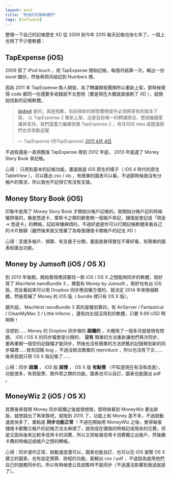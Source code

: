 ```yaml
---
layout: post
title: "用過的記帳軟體們"
tags: [software]
---
```


整理一下自己的記帳歷史 XD 從 2009 到今年 2015 每天記帳也快七年了，一路上也用了不少套軟體：

## TapExpense (iOS)

2009 買了 iPod touch ，用 TapExpense 開始記帳，每個月結算一次，輸出一份 excel 備份，然後再把月結記到 Numbers 裡。

因為 2011 年 TapExpense 換人開發，為了轉讓開發團隊所以重新上架，那時候覺得 code 都同一份還要多收錢就不太想用（要是現在大概就直接刷了 XD ），就開始找新的記帳軟體。

<blockquote class="twitter-tweet" data-conversation="none" lang="zh-tw"><p lang="zh" dir="ltr"><a href="https://twitter.com/dm4">@dm4</a> 是的，真是抱歉，目前換新的開發團隊接手必須將原有的版本下架， 以 TapExpense 2 重新上架，這是目前唯一的轉讓辦法，懇請繼續愛護與支持，我們當盡力繼續發展 TapExpense 2 ，有任何的 idea 或建議我們也非常歡迎喔</p>&mdash; TapExpense (@TapExpense) <a href="https://twitter.com/TapExpense/status/55038758315233280">2011 4月 4日</a></blockquote> <script async src="//platform.twitter.com/widgets.js" charset="utf-8"></script>

不過我還是一直用舊版 TapExpense 用到 2012 年底， 2013 年底選了 Money Story Book 來記帳。

心得： 只用到基本的記帳功能，畫面就是 iOS 原生的樣子（ iOS 4 時代的原生 TableView ），可以匯出 csv / xls ，有簡單的圖表可以看，不過那時候我沒有分帳戶的需求，所以我也不記得它有沒有支援。

## Money Story Book (iOS)

印象中是用了 Money Story Book 才開始分帳戶記帳的，剛開始分帳戶記的時候蠻誇張的，像是悠遊卡、摩斯卡之類的都會開一個帳戶來記，儲值就會記成「現金 -> 悠遊卡」的轉帳，記起來蠻麻煩的，不過好處是你可以打開記帳軟體來看自己的卡片餘額（雖然後來我又捨棄了為每張儲值卡開帳戶的記法 XD ）

心得：支援多帳戶、預算、有支援子分類，畫面我覺得實在不算好看，有簡單的圖表和匯出功能。

## Money by Jumsoft (iOS / OS X)

到 2013 年後期，開始覺得應該要找一款 iOS / OS X 之間能夠同步的軟體，剛好買了 MacHeist nanoBundle 3 ，裡面有 Money by Jumsoft ，剛好也有出 iOS 版，而且看起來可以用 Dropbox 同步應該蠻方便的，就決定 2014 年來換個軟體，然後買補了 Money 的 iOS 版（ bundle 裡只有 OS X 版）。

題外話， MacHeist nanoBundle 3 真的是蠻划算的，有 AirServer / Fantastical / CleanMyMac 2 / Little Inferno ，還有四五個沒用到的軟體，只要 9.99 USD 啊啊啊！

沒想到…… Money 的 Dropbox 同步做的 **超爛的** ，大概用了一個多月就發現有問題， iOS / OS X 的同步檔會是分開的， **沒有** 簡單的方法重新讓他們再次同步，要再重開一個空的記錄檔才能同步，然後也沒有簡單的方法把舊的記錄移到新的同步檔裡……我有回報 bug ，不過沒辦法簡單的 reproduce ，所以也沒有下文……後來我就只用 OS X 版記帳了……

心得：同步 **超爛** ， iOS 版 **超慢** ， OS X 版 **有點慢** （不知道現在有沒有改進），功能很多，有買股票、換外幣之類的功能，圖表也可以自訂，圖表也能匯出 pdf 。

## MoneyWiz 2 (iOS / OS X)

其實後來發現 Money 同步超爛之後就很想換，那時候看到 MoneyWiz 要出新版，就想說出了再來換吧，就拖到 2015 了，功能上和 Money 差不多，不過啟動速度快多了，重點是 **同步功能正常** ！不過在開始用 MoneyWiz 之後，覺得每張儲值卡都獨立帳戶的記帳方法太麻煩了，就改成在儲值的時候記成現金的花費，但是又因為後來比較多信用卡的消費，所以又把每張信用卡消費獨立出帳戶，然後繳卡費的時候記成帳戶之間的轉帳。

心得：同步運作正常，啟動速度還可以，圖表也能自訂，也可以在 iOS 瀏覽 OS X 建立的圖表，也有設定預算、排程的功能，能輸出 csv / pdf ，不過因為是用他們自己的服務同步的，所以有時候會公告說暫時不能同步（不過還沒影響到我過就是了）。

